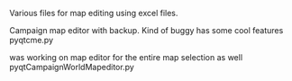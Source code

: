 Various files for map editing using excel files.

Campaign map editor with backup. Kind of buggy has some cool features pyqtcme.py

was working on map editor for the entire map selection as well pyqtCampaignWorldMapeditor.py
